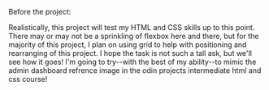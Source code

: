 Before the project:

Realistically, this project will test my HTML and CSS skills up to this point. There may or may not be a sprinkling of flexbox here and there, but for the majority of this project, I plan on using grid to help with positioning and rearranging of this project. I hope the task is not such a tall ask, but we'll see how it goes! I'm going to try--with the best of my ability--to mimic the admin dashboard refrence image in the odin projects intermediate html and css course!